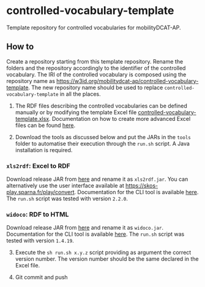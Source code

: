 # controlled-vocabulary-template

Template repository for controlled vocabularies for mobilityDCAT-AP.

## How to

Create a repository starting from this template repository. Rename the folders and the repository accordingly to the identifier of the controlled vocabulary. The IRI of the controlled vocabulary is composed using the repository name as https://w3id.org/mobilitydcat-ap/controlled-vocabulary-template. The new repository name should be used to replace `controlled-vocabulary-template` in all the places.

1. The RDF files describing the controlled vocabularies can be defined manually or by modifying the template Excel file [controlled-vocabulary-template.xlsx](.controlled-vocabulary-template/controlled-vocabulary-template.xlsx). Documentation on how to create more advanced Excel files can be found [here](https://xls2rdf.sparna.fr/rest/doc.html).

2. Download the tools as discussed below and put the JARs in the `tools` folder to automatise their execution through the `run.sh` script. A Java installation is required.

### `xls2rdf`: Excel to RDF
Download release JAR from [here](https://github.com/sparna-git/xls2rdf/releases) and rename it as `xls2rdf.jar`. You can alternatively use the user interface available at https://skos-play.sparna.fr/play/convert. Documentation for the CLI tool is available [here](https://github.com/sparna-git/xls2rdf/wiki/Command-line-Excel-to-RDF-conversion). The `run.sh` script was tested with version `2.2.0`.

### `widoco`: RDF to HTML
Download release JAR from [here](https://github.com/dgarijo/Widoco/releases) and rename it as `widoco.jar`. Documentation for the CLI tool is available [here](https://github.com/dgarijo/Widoco#how-to-use-widoco). The `run.sh` script was tested with version `1.4.19`.

3. Execute the `sh run.sh x.y.z` script providing as argument the correct version number. The version number should be the same declared in the Excel file.

4. Git commit and push
